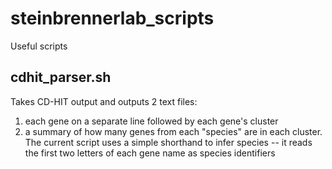 # steinbrennerlab_scripts
 Useful scripts

## cdhit_parser.sh
Takes CD-HIT output and outputs 2 text files: 
1) each gene on a separate line followed by each gene's cluster
2) a summary of how many genes from each "species" are in each cluster. The current script uses a simple shorthand to infer species -- it reads the first two letters of each gene name as species identifiers